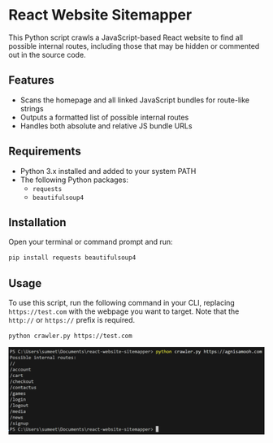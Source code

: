 # React Website Sitemapper

This Python script crawls a JavaScript-based React website to find all possible internal routes, including those that may be hidden or commented out in the source code.

## Features

- Scans the homepage and all linked JavaScript bundles for route-like strings
- Outputs a formatted list of possible internal routes
- Handles both absolute and relative JS bundle URLs

## Requirements

- Python 3.x installed and added to your system PATH
- The following Python packages:
  - `requests`
  - `beautifulsoup4`

## Installation

Open your terminal or command prompt and run:

```bash
pip install requests beautifulsoup4
```

## Usage

To use this script, run the following command in your CLI, replacing `https://test.com` with the webpage you want to target. Note that the `http://` or `https://` prefix is required.

```bash
python crawler.py https://test.com
```

![Example Screenshot](./example_screenshot_1.png "Example Screenshot")
